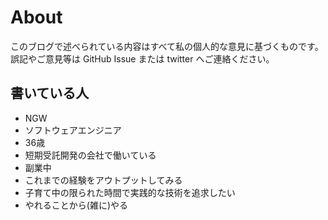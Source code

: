 # About

このブログで述べられている内容はすべて私の個人的な意見に基づくものです。誤記やご意見等は GitHub Issue または twitter へご連絡ください。

## 書いている人
* NGW
* ソフトウェアエンジニア
* 36歳
* 短期受託開発の会社で働いている
* 副業中
* これまでの経験をアウトプットしてみる
* 子育て中の限られた時間で実践的な技術を追求したい
* やれることから(雑に)やる

